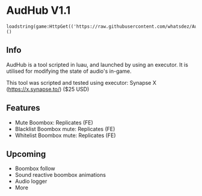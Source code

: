 # AudHub V1.1

    
    loadstring(game:HttpGet(('https://raw.githubusercontent.com/whatsdez/Audhub/main/main.lua'),true))()

## Info

AudHub is a tool scripted in luau, and launched by using an executor.
It is utilised for modifying the state of audio's in-game.

This tool was scripted and tested using executor: Synapse X (https://x.synapse.to/) ($25 USD)

## Features

 - Mute Boombox: Replicates (FE)
 - Blacklist Boombox mute: Replicates (FE)
 - Whitelist Boombox mute: Replicates (FE)

## Upcoming

 - Boombox follow
 - Sound reactive boombox animations
 - Audio logger
 - More
